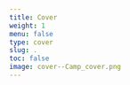 ```yaml
---
title: Cover
weight: 1
menu: false
type: cover
slug: .
toc: false
image: cover--Camp_cover.png
---
```

